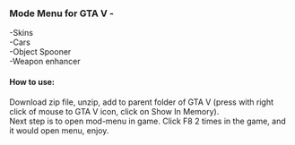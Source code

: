 ### Mode Menu for GTA V - 
-Skins  
-Cars  
-Object Spooner  
-Weapon enhancer  
#### How to use:  
Download zip file, unzip, add to parent folder of GTA V (press with right click of mouse to GTA V icon, click on Show In Memory).  
Next step is to open mod-menu in game. Click F8 2 times in the game, and it would open menu, enjoy.
